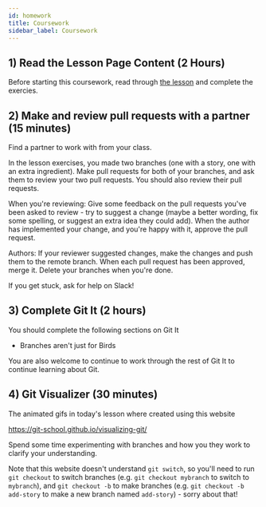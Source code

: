 ```yaml
---
id: homework
title: Coursework
sidebar_label: Coursework
---
```


## 1) Read the Lesson Page Content (2 Hours)

Before starting this coursework, read through [the lesson](branches.md) and complete the exercies.

## 2) Make and review pull requests with a partner (15 minutes)

Find a partner to work with from your class.

In the lesson exercises, you made two branches (one with a story, one with an extra ingredient). Make pull requests for both of your branches, and ask them to review your two pull requests. You should also review their pull requests.

When you're reviewing: Give some feedback on the pull requests you've been asked to review - try to suggest a change (maybe a better wording, fix some spelling, or suggest an extra idea they could add). When the author has implemented your change, and you're happy with it, approve the pull request.

Authors: If your reviewer suggested changes, make the changes and push them to the remote branch. When each pull request has been approved, merge it. Delete your branches when you're done.

If you get stuck, ask for help on Slack!

## 3) Complete Git It (2 hours)

You should complete the following sections on Git It

- Branches aren't just for Birds

You are also welcome to continue to work through the rest of Git It to continue learning about Git.

## 4) Git Visualizer (30 minutes)

The animated gifs in today's lesson where created using this website

https://git-school.github.io/visualizing-git/

Spend some time experimenting with branches and how you they work to clarify your understanding.

Note that this website doesn't understand `git switch`, so you'll need to run `git checkout` to switch branches (e.g. `git checkout mybranch` to switch to `mybranch`), and `git checkout -b` to make branches (e.g. `git checkout -b add-story` to make a new branch named `add-story`) - sorry about that!
